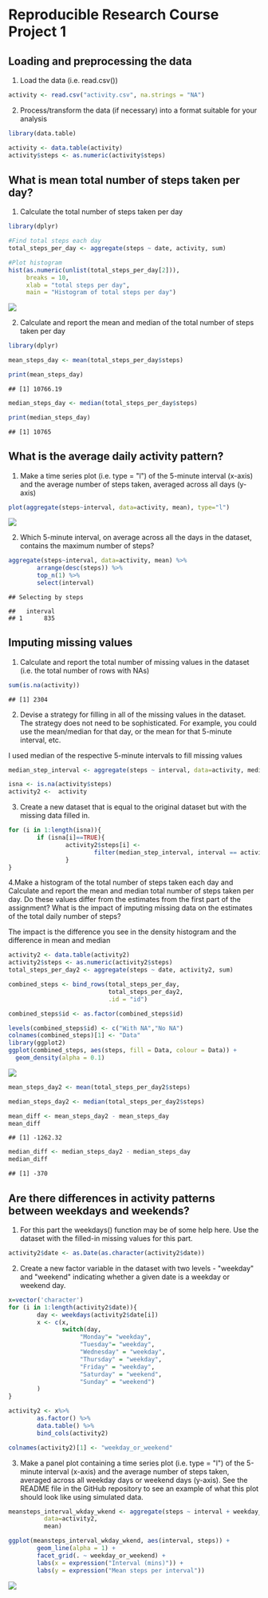# Reproducible Research Course Project 1



## Loading and preprocessing the data
1. Load the data (i.e. read.csv())

```r
activity <- read.csv("activity.csv", na.strings = "NA") 
```

2. Process/transform the data (if necessary) into a format suitable for your analysis

```r
library(data.table)
```

```r
activity <- data.table(activity) 
activity$steps <- as.numeric(activity$steps)
```

## What is mean total number of steps taken per day?
1. Calculate the total number of steps taken per day

```r
library(dplyr)
```

```r
#Find total steps each day 
total_steps_per_day <- aggregate(steps ~ date, activity, sum)

#Plot histogram
hist(as.numeric(unlist(total_steps_per_day[2])),
     breaks = 10,
     xlab = "total steps per day",
     main = "Histogram of total steps per day")
```

![](PA1_template_files/figure-html/unnamed-chunk-5-1.png)<!-- -->

2. Calculate and report the mean and median of the total number of steps taken per day


```r
library(dplyr)
```

```r
mean_steps_day <- mean(total_steps_per_day$steps)

print(mean_steps_day)
```

```
## [1] 10766.19
```


```r
median_steps_day <- median(total_steps_per_day$steps)

print(median_steps_day)
```

```
## [1] 10765
```

## What is the average daily activity pattern?
1. Make a time series plot (i.e. type = "l") of the 5-minute interval (x-axis) and the average number of steps taken, averaged across all days (y-axis)


```r
plot(aggregate(steps~interval, data=activity, mean), type="l")
```

![](PA1_template_files/figure-html/unnamed-chunk-9-1.png)<!-- -->

2. Which 5-minute interval, on average across all the days in the dataset, contains the maximum number of steps?

```r
aggregate(steps~interval, data=activity, mean) %>% 
        arrange(desc(steps)) %>% 
        top_n(1) %>% 
        select(interval)
```

```
## Selecting by steps
```

```
##   interval
## 1      835
```

## Imputing missing values
1. Calculate and report the total number of missing values in the dataset (i.e. the total number of rows with NAs)


```r
sum(is.na(activity))
```

```
## [1] 2304
```

2. Devise a strategy for filling in all of the missing values in the dataset. The strategy does not need to be sophisticated. For example, you could use the mean/median for that day, or the mean for that 5-minute interval, etc.

I used median of the respective 5-minute intervals to fill missing values

```r
median_step_interval <- aggregate(steps ~ interval, data=activity, median)

isna <- is.na(activity$steps)
activity2 <-  activity
```

3. Create a new dataset that is equal to the original dataset but with the missing data filled in.


```r
for (i in 1:length(isna)){
        if (isna[i]==TRUE){
                activity2$steps[i] <- 
                        filter(median_step_interval, interval == activity2$interval[i])[2]
                } 
}
```

4.Make a histogram of the total number of steps taken each day and Calculate and report the mean and median total number of steps taken per day. Do these values differ from the estimates from the first part of the assignment? What is the impact of imputing missing data on the estimates of the total daily number of steps?

The impact is the difference you see in the density histogram and the difference in mean and median

```r
activity2 <- data.table(activity2) 
activity2$steps <- as.numeric(activity2$steps)
total_steps_per_day2 <- aggregate(steps ~ date, activity2, sum)

combined_steps <- bind_rows(total_steps_per_day,
                            total_steps_per_day2,
                            .id = "id")

combined_steps$id <- as.factor(combined_steps$id)

levels(combined_steps$id) <- c("With NA","No NA")
colnames(combined_steps)[1] <- "Data"
library(ggplot2)
ggplot(combined_steps, aes(steps, fill = Data, colour = Data)) +
  geom_density(alpha = 0.1) 
```

![](PA1_template_files/figure-html/unnamed-chunk-14-1.png)<!-- -->

```r
mean_steps_day2 <- mean(total_steps_per_day2$steps)

median_steps_day2 <- median(total_steps_per_day2$steps)

mean_diff <- mean_steps_day2 - mean_steps_day
mean_diff
```

```
## [1] -1262.32
```

```r
median_diff <- median_steps_day2 - median_steps_day
median_diff
```

```
## [1] -370
```
 

## Are there differences in activity patterns between weekdays and weekends?

1. For this part the weekdays() function may be of some help here. Use the dataset with the filled-in missing values for this part.


```r
activity2$date <- as.Date(as.character(activity2$date))
```

2. Create a new factor variable in the dataset with two levels - "weekday" and "weekend" indicating whether a given date is a weekday or weekend day.

```r
x=vector('character')
for (i in 1:length(activity2$date)){
        day <- weekdays(activity2$date[i])
        x <- c(x,
               switch(day,
                    "Monday"= "weekday",
                    "Tuesday"= "weekday",
                    "Wednesday" = "weekday",
                    "Thursday" = "weekday",
                    "Friday" = "weekday",
                    "Saturday" = "weekend",
                    "Sunday" = "weekend")
        )
}

activity2 <- x%>%
        as.factor() %>% 
        data.table() %>% 
        bind_cols(activity2)

colnames(activity2)[1] <- "weekday_or_weekend"
```

3. Make a panel plot containing a time series plot (i.e. type = "l") of the 5-minute interval (x-axis) and the average number of steps taken, averaged across all weekday days or weekend days (y-axis). See the README file in the GitHub repository to see an example of what this plot should look like using simulated data.

```r
meansteps_interval_wkday_wkend <- aggregate(steps ~ interval + weekday_or_weekend,
          data=activity2,
          mean)

ggplot(meansteps_interval_wkday_wkend, aes(interval, steps)) +
        geom_line(alpha = 1) +
        facet_grid(. ~ weekday_or_weekend) +
        labs(x = expression("Interval (mins)")) +
        labs(y = expression("Mean steps per interval"))
```

![](PA1_template_files/figure-html/unnamed-chunk-17-1.png)<!-- -->

